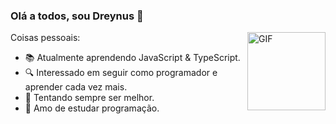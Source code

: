 ### Olá a todos, sou Dreynus 👋

<img align="right" alt="GIF" height="125px" src="https://media3.giphy.com/media/ln7z2eWriiQAllfVcn/200w.webp" />

Coisas pessoais:

- 📚 Atualmente aprendendo JavaScript & TypeScript.
- 🔍 Interessado em seguir como programador e aprender cada vez mais.
- 🚀 Tentando sempre ser melhor.
- 🌌 Amo de estudar programação.
